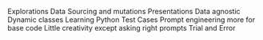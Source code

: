 Explorations
Data Sourcing and mutations
Presentations
Data agnostic
Dynamic classes
Learning Python
Test Cases
Prompt engineering more for base code
Little creativity except asking right prompts
Trial and Error
